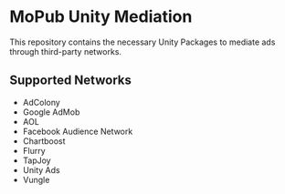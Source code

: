 # MoPub Unity Mediation
This repository contains the necessary Unity Packages to mediate ads through third-party networks.

## Supported Networks
* AdColony
* Google AdMob
* AOL
* Facebook Audience Network
* Chartboost
* Flurry
* TapJoy
* Unity Ads
* Vungle
